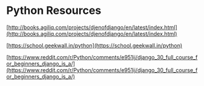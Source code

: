 # Python Resources

[http://books.agiliq.com/projects/djenofdjango/en/latest/index.html](http://books.agiliq.com/projects/djenofdjango/en/latest/index.html)

[https://school.geekwall.in/python](https://school.geekwall.in/python)

[https://www.reddit.com/r/Python/comments/e951ij/django_30_full_course_for_beginners_django_is_a/](https://www.reddit.com/r/Python/comments/e951ij/django_30_full_course_for_beginners_django_is_a/)
